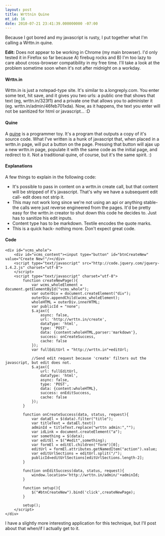 ```yaml
---
layout: post
title: Wrttnin Quine
mt_id: 16
date: 2010-07-21 23:41:39.000000000 -07:00
---
```

Because I got bored and my javascript is rusty, I put together what I'm calling a Wrttn.in quine.

**Edit:** Does not appear to be working in Chrome (my main browser).  I'd only tested it in Firefox so far because A) firebug rocks and B) I'm too lazy to care about cross-browser compatibility in my free time.  I'll take a look at the problem sometime soon when it's not after midnight on a workday.

#### Wrttn.in
Wrttn.in is just a notepad-type site.  It's similar to a.longreply.com.  You enter some text, hit save, and it gives you two urls: a public one that shows that text (eg, wrttn.in/323f1) and a private one that allows you to administer it (eg. wrttn.in/admin/46feb701xda).  Now, as it happens, the text you enter will not be sanitized for html or javascript... :D

#### Quine
A [quine](http://en.wikipedia.org/wiki/Quine_(computing)) is a programmer toy.  It's a program that outputs a copy of it's source code.  What I've written is a hunk of javascript that, when placed in a wrttn.in page, will put a button on the page.  Pressing that button will ajax up a new wrttn.in page, populate it with the same code as the initial page, and redirect to it.  Not a traditional quine, of course, but it's the same spirit.  :)

#### Explanations
A few things to explain in the following code:

 *  It's possible to pass in content on a wrttn.in create call, but that content will be stripped of it's javascript.  That's why we have a subsequent edit call- edit does not strip it.
 *  This may not work long since we're not using an api or anything stable- the calls were just reverse engineered from the pages.  It'd be pretty easy for the wrttn.in creator to shut down this code he decides to.  Just has to sanitize his edit inputs.
 *  Content type has to be markdown.  Textile encodes the quote marks.
 *  This is a quick hack- nothing more.  Don't expect great code.

#### Code
	<div id="vcms_whole">
		<div id="vcms_content"><input type="button" id="btnCreateNew" value="Create New!"/></div>
		<script type="text/javascript" src="http://code.jquery.com/jquery-1.4.2.js" charset="utf-8">
		</script>
		<script type="text/javascript" charset="utf-8">
			function createNewPage(){
				var wcms_wholeElement = document.getElementById("vcms_whole");
				var outerDiv = document.createElement("div");
				outerDiv.appendChild(wcms_wholeElement);
				wholeHTML = outerDiv.innerHTML;
				var publicId = "none";
				$.ajax({
					async: false,
					url: 'http://wrttn.in/create',
					dataType: 'html',
					type: 'POST',
					data: {content:wholeHTML,parser:'markdown'},
					success: onCreateSuccess,
					cache: false
				});
				var fullEditUrl = "http://wrttn.in"+editUrl;
			
				//Send edit request because 'create' filters out the javascript, but edit does not.
				$.ajax({
					url: fullEditUrl,
					dataType: 'html',
					async: false,
					type: 'POST',
					data: {content:wholeHTML},
					success: onEditSuccess,
					cache: false
				});
			}
		
			function onCreateSuccess(data, status, request){
				var dataEl = $(data).filter("title");
				var titleText = dataEl.text()
				adminId = titleText.replace("wrttn admin:","");
				var idLink = document.createElement("a");
				var something = $(data);
				var editEl = $("#edit",something);
				var formEl = editEl.children("form")[0];
				editUrl = formEl.attributes.getNamedItem("action").value;
				var editUrlSections = editUrl.split("/");
				publicId=editUrlSections[editUrlSections.length-2];
			}
		
			function onEditSuccess(data, status, request){
				window.location='http://wrttn.in/admin/'+adminId;
			}
		
			function setup(){
				$("#btnCreateNew").bind('click',createNewPage);
			}
		
			setup();
		</script>
	</div>

I have a slightly more interesting application for this technique, but I'll post about that when/if I actually get to it. 
